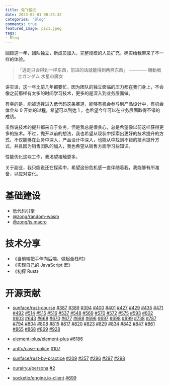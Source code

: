 ```yaml
---
title: 兔飞猛进
date: 2023-02-01 08:25:32
categories: "Blog"
comments: true
featured_image: pic1.jpeg
tags:
- Blog
---
```


<!-- no node -->

<!-- more -->

回顾这一年，团队独立，新成员加入，完整规模的人员扩充，确实给我带来了不一样的体验。

> 「逃走只会得到一样东西，前进的话就能得到两样东西」 ———— 機動戦士ガンダム 水星の魔女

讲实话，这一年比前几年都要忙，因为团队的独立面临的压力都在我们身上，不会像之前那样有太多的时间学习技术，更多的是深入到业务层面做。

有幸的是，能被选择进入低代码这条赛道，能够有机会参与到产品设计中，有机会体会从 0 开始的过程，希望可以到达 1 ，也希望今年可以在业务层面取得不错的成绩。

虽然说技术的提升都来自于业务，但是我总是很贪心，总是希望像以前这样获得更多的技术。不过，抛开以前的想法，我也希望从现状中探索出更好的技术提升的方式，不仅能够在业务中深入，产品设计中深入，也能从中找到不错的技术提升方式，并且因为销售团队的加入，我也希望从销售方面学习些知识。

性能优化这块工作，我渴望接触更多。

关于副业，我只能说还在探索中，希望这份危机感一直伴随着我，我能够有所准备，以应对变化。

# 基础建设

- 低代码引擎
- [@zong/random-wasm](https://github.com/zongzi531/random-wasm)
- [@zong/js.macro](https://github.com/zongzi531/js.macro)

# 技术分享

- 《当前端把手伸向后端，做起全栈时》
- 《实现自己的 JavaScript 宏》
- 《初探 Rust》

# 开源贡献

- [sunface/rust-course](https://github.com/sunface/rust-course) [#387](https://github.com/sunface/rust-course/pull/387) [#389](https://github.com/sunface/rust-course/pull/389) [#394](https://github.com/sunface/rust-course/pull/394) [#400](https://github.com/sunface/rust-course/pull/400) [#401](https://github.com/sunface/rust-course/pull/401) [#427](https://github.com/sunface/rust-course/pull/427) [#429](https://github.com/sunface/rust-course/pull/429) [#435](https://github.com/sunface/rust-course/pull/435) [#471](https://github.com/sunface/rust-course/pull/471) [#492](https://github.com/sunface/rust-course/pull/492) [#514](https://github.com/sunface/rust-course/pull/514) [#515](https://github.com/sunface/rust-course/pull/515) [#516](https://github.com/sunface/rust-course/pull/516) [#537](https://github.com/sunface/rust-course/pull/537) [#548](https://github.com/sunface/rust-course/pull/548) [#569](https://github.com/sunface/rust-course/pull/569) [#570](https://github.com/sunface/rust-course/pull/570) [#572](https://github.com/sunface/rust-course/pull/572) [#575](https://github.com/sunface/rust-course/pull/575) [#593](https://github.com/sunface/rust-course/pull/593) [#602](https://github.com/sunface/rust-course/pull/602) [#603](https://github.com/sunface/rust-course/pull/603) [#643](https://github.com/sunface/rust-course/pull/643) [#668](https://github.com/sunface/rust-course/pull/668) [#670](https://github.com/sunface/rust-course/pull/670) [#677](https://github.com/sunface/rust-course/pull/677) [#688](https://github.com/sunface/rust-course/pull/688) [#696](https://github.com/sunface/rust-course/pull/696) [#697](https://github.com/sunface/rust-course/pull/697) [#698](https://github.com/sunface/rust-course/pull/698) [#699](https://github.com/sunface/rust-course/pull/699) [#738](https://github.com/sunface/rust-course/pull/738) [#787](https://github.com/sunface/rust-course/pull/787) [#794](https://github.com/sunface/rust-course/pull/794) [#804](https://github.com/sunface/rust-course/pull/804) [#808](https://github.com/sunface/rust-course/pull/808) [#815](https://github.com/sunface/rust-course/pull/815) [#817](https://github.com/sunface/rust-course/pull/817) [#820](https://github.com/sunface/rust-course/pull/820) [#823](https://github.com/sunface/rust-course/pull/823) [#829](https://github.com/sunface/rust-course/pull/829) [#834](https://github.com/sunface/rust-course/pull/834) [#842](https://github.com/sunface/rust-course/pull/842) [#847](https://github.com/sunface/rust-course/pull/847) [#861](https://github.com/sunface/rust-course/pull/861) [#865](https://github.com/sunface/rust-course/pull/865) [#868](https://github.com/sunface/rust-course/pull/868) [#869](https://github.com/sunface/rust-course/pull/869) [#928](https://github.com/sunface/rust-course/pull/928)

- [element-plus/element-plus](https://github.com/element-plus/element-plus) [#6186](https://github.com/element-plus/element-plus/pull/6186)

- [antfu/case-police](https://github.com/antfu/case-police) [#107](https://github.com/antfu/case-police/pull/107)

- [sunface/rust-by-practice](https://github.com/sunface/rust-by-practice) [#209](https://github.com/sunface/rust-by-practice/pull/209) [#257](https://github.com/sunface/rust-by-practice/pull/257) [#296](https://github.com/sunface/rust-by-practice/pull/296) [#297](https://github.com/sunface/rust-by-practice/pull/297) [#298](https://github.com/sunface/rust-by-practice/pull/298)

- [ourairyu/persona](https://github.com/ourairyu/persona) [#2](https://github.com/ourairyu/persona/pull/2)

- [socketio/engine.io-client](https://github.com/socketio/engine.io-client) [#699](https://github.com/socketio/engine.io-client/pull/699)
